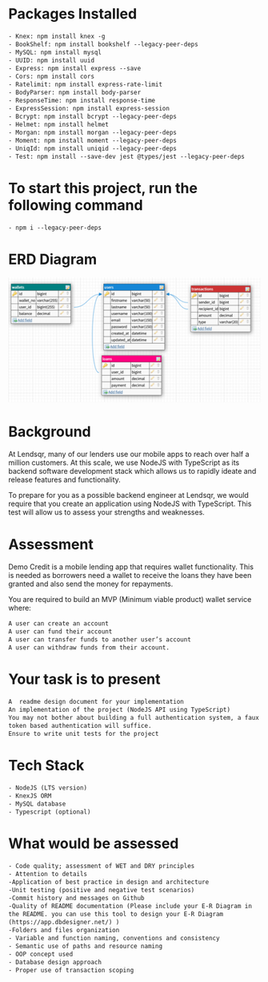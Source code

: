# Packages Installed 

    - Knex: npm install knex -g
    - BookShelf: npm install bookshelf --legacy-peer-deps 
    - MySQL: npm install mysql
    - UUID: npm install uuid
    - Express: npm install express --save
    - Cors: npm install cors
    - Ratelimit: npm install express-rate-limit
    - BodyParser: npm install body-parser
    - ResponseTime: npm install response-time
    - ExpressSession: npm install express-session
    - Bcrypt: npm install bcrypt --legacy-peer-deps 
    - Helmet: npm install helmet
    - Morgan: npm install morgan --legacy-peer-deps 
    - Moment: npm install moment --legacy-peer-deps 
    - UniqId: npm install uniqid --legacy-peer-deps 
    - Test: npm install --save-dev jest @types/jest --legacy-peer-deps

# To start this project, run the following command
    - npm i --legacy-peer-deps

# ERD Diagram
<img src="/ERD/ERD-Screenshot 2023-01-11 131200.png" alt="Lendsqr ERD">

# Background

At Lendsqr, many of our lenders use our mobile apps to reach over half a million customers. At this scale, we use NodeJS with TypeScript as its backend software development stack which allows us to rapidly ideate and release features and functionality.

To prepare for you as a possible backend engineer at Lendsqr, we would require that you create an application using NodeJS with TypeScript. This test will allow us to assess your strengths and weaknesses.

# Assessment

Demo Credit is a mobile lending app that requires wallet functionality. This is needed as borrowers need a wallet to receive the loans they have been granted and also send the money for repayments.

You are required to build an MVP (Minimum viable product)  wallet service where:

    A user can create an account
    A user can fund their account
    A user can transfer funds to another user’s account
    A user can withdraw funds from their account. 

# Your task is to present  

    A  readme design document for your implementation
    An implementation of the project (NodeJS API using TypeScript)
    You may not bother about building a full authentication system, a faux token based authentication will suffice.
    Ensure to write unit tests for the project

# Tech Stack
    - NodeJS (LTS version)
    - KnexJS ORM
    - MySQL database
    - Typescript (optional)

# What would be assessed
    - Code quality; assessment of WET and DRY principles
    - Attention to details
    -Application of best practice in design and architecture
    -Unit testing (positive and negative test scenarios)
    -Commit history and messages on Github
    -Quality of README documentation (Please include your E-R Diagram in the README. you can use this tool to design your E-R Diagram (https://app.dbdesigner.net/) )
    -Folders and files organization
    - Variable and function naming, conventions and consistency
    - Semantic use of paths and resource naming
    - OOP concept used
    - Database design approach
    - Proper use of transaction scoping


